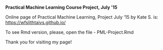 <b>Practical Machine Learning Course Project, July '15</b>


Online page of Practical Machine Learning, Project July ‘15 by Kate S. 
is: https://wfslithtaivs.github.io/

To see Rmd version, please, open the file - PML-Project.Rmd

Thank you for visiting my page!
